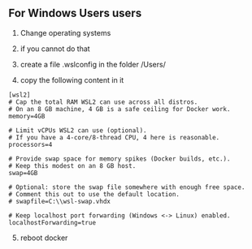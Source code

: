 ## For Windows Users users

1) Change operating systems

2) if you cannot do that
3) create a file .wslconfig in the folder /Users/<UserProfile>
4) copy the following content in it
```
[wsl2]
# Cap the total RAM WSL2 can use across all distros.
# On an 8 GB machine, 4 GB is a safe ceiling for Docker work.
memory=4GB

# Limit vCPUs WSL2 can use (optional).
# If you have a 4-core/8-thread CPU, 4 here is reasonable.
processors=4

# Provide swap space for memory spikes (Docker builds, etc.).
# Keep this modest on an 8 GB host.
swap=4GB

# Optional: store the swap file somewhere with enough free space.
# Comment this out to use the default location.
# swapfile=C:\\wsl-swap.vhdx

# Keep localhost port forwarding (Windows <-> Linux) enabled.
localhostForwarding=true

```
5) reboot docker
